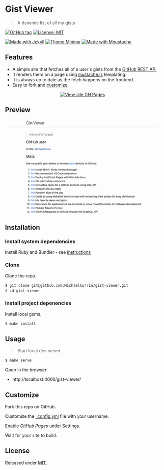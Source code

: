 # Gist Viewer
> A dynamic list of all my gists

[![GitHub tag](https://img.shields.io/github/tag/MichaelCurrin/gist-viewer)](https://github.com/MichaelCurrin/gist-viewer/tags/?include_prereleases&sort=semver)
[![License: MIT](https://img.shields.io/badge/License-MIT-blue)](#license)

[![Made with Jekyll](https://img.shields.io/badge/Jekyll-3.9-blue?logo=jekyll)](https://jekyllrb.com)
[![Theme Minima](https://img.shields.io/badge/Theme-Minima-blue)](https://github.com/jekyll/minima)
[![Made with Moustache](https://img.shields.io/npm/v/mustache?label=mustache)](https://www.npmjs.com/package/mustache)

## Features

- A simple site that fetches all of a user's gists from the [GitHub REST API](https://docs.github.com/en/rest)
- It renders them on a page using [mustache.js](https://www.npmjs.com/package/mustache) templating.
- It is always up to date as the fetch happens on the frontend.
- Easy to fork and [customize](#customize).

<div align="center">

[![View site GH Pages](https://img.shields.io/badge/View_site-GH_Pages-green?style=for-the-badge)](https://michaelcurrin.github.io/gist-viewer/)

</div>


## Preview

[![Sample screenshot](/sample.png)](https://michaelcurrin.github.io/gist-viewer/)


## Installation

### Install system dependencies

Install Ruby and Bundler - see [instructions](https://gist.github.com/MichaelCurrin/3af38fca4e2903cdedfb8402c18b2936)

### Clone

Clone the repo.

```sh
$ git clone git@github.com:MichaelCurrin/gist-viewer.git
$ cd gist-viewer
```

### Install project depenencies

Install local gems.

```sh
$ make install
```


## Usage
> Start local dev server

```sh
$ make serve
```

Open in the browser:

- http://localhost:4000/gist-viewer/


## Customize

Fork this repo on GitHub.

Customize the [\_config.yml](/_config.yml) file with your username.

Enable _GitHub Pages_ under Settings.

Wait for your site to build.


## License

Released under [MIT](/LICENSE).
